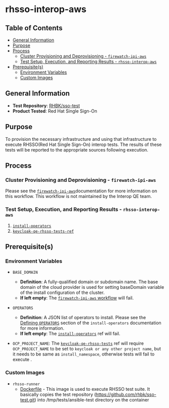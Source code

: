 # rhsso-interop-aws<!-- omit from toc -->

## Table of Contents<!-- omit from toc -->
- [General Information](#general-information)
- [Purpose](#purpose)
- [Process](#process)
  - [Cluster Provisioning and Deprovisioning - `firewatch-ipi-aws`](#cluster-provisioning-and-deprovisioning---firewatch-ipi-aws)
  - [Test Setup, Execution, and Reporting Results - `rhsso-interop-aws`](#test-setup-execution-and-reporting-results---rhsso-interop-aws)
- [Prerequisite(s)](#prerequisites)
  - [Environment Variables](#environment-variables)
  - [Custom Images](#custom-images)

## General Information

- **Test Repository**: [RHBK/sso-test](https://github.com/rhbk/sso-test.git)
- **Product Tested**: Red Hat Single Sign-On

## Purpose

To provision the necessary infrastructure and using that infrastructure to execute RHSSO(Red Hat Single Sign-On) interop tests. The results of these tests will be reported to the appropriate sources following execution.

## Process


### Cluster Provisioning and Deprovisioning - `firewatch-ipi-aws`

Please see the [`firewatch-ipi-aws`](https://steps.ci.openshift.org/workflow/firewatch-ipi-aws)documentation for more information on this workflow. This workflow is not maintained by the Interop QE team.

### Test Setup, Execution, and Reporting Results - `rhsso-interop-aws`

1. [`install-operators`](../../../step-registry/install-operators/README.md)
2. [`keycloak-qe-rhsso-tests-ref`](../../../step-registry/keycloak-qe/rhsso/README.md)

## Prerequisite(s)

### Environment Variables

- `BASE_DOMAIN`
  - **Definition**: A fully-qualified domain or subdomain name. The base domain of the cloud provider is used for setting baseDomain variable of the install configuration of the cluster.
  - **If left empty**: The [`firewatch-ipi-aws` workflow](../../../step-registry/firewatch/ipi/aws/firewatch-ipi-aws-workflow.yaml) will fail.

- `OPERATORS`
  - **Definition**: A JSON list of operators to install. Please see the [Defining `OPERATORS`](../../../step-registry/install-operators/README.md#defining-operators) section of the `install-operators` documentation for more information.
  - **If left empty**: The [`install-operators`](../../../step-registry/install-operators/README.md) ref will fail.

- `OCP_PROJECT_NAME`: The [`keycloak-qe-rhsso-tests`](../../../step-registry/keycloak-qe/rhsso/README.md) ref will require `OCP_PROJECT_NAME` to be set to `keycloak or any other project name`, but it needs to be same as `install_namespace`, otherwise tests will fail to execute .


### Custom Images
- `rhsso-runner`
  - [Dockerfile](https://github.com/rhbk/sso-test/blob/main/docker-container-executor/Dockerfile) - This image is used to execute RHSSO test suite. It basically copies the test repository (https://github.com/rhbk/sso-test.git) into /tmp/tests/ansible-test directory on the container



